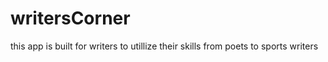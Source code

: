# writersCorner
this app is built for writers to utillize their skills
from poets to sports writers
